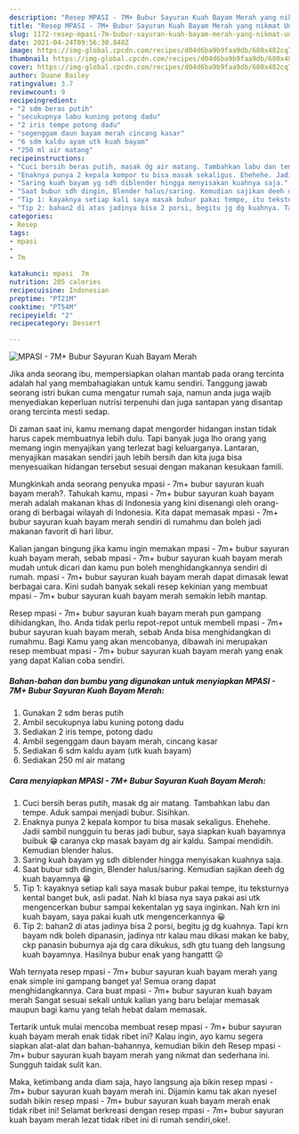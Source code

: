 ```yaml
---
description: "Resep MPASI - 7M+ Bubur Sayuran Kuah Bayam Merah yang nikmat Untuk Jualan"
title: "Resep MPASI - 7M+ Bubur Sayuran Kuah Bayam Merah yang nikmat Untuk Jualan"
slug: 1172-resep-mpasi-7m-bubur-sayuran-kuah-bayam-merah-yang-nikmat-untuk-jualan
date: 2021-04-24T09:56:30.848Z
image: https://img-global.cpcdn.com/recipes/d04d6ba9b9faa9db/680x482cq70/mpasi-7m-bubur-sayuran-kuah-bayam-merah-foto-resep-utama.jpg
thumbnail: https://img-global.cpcdn.com/recipes/d04d6ba9b9faa9db/680x482cq70/mpasi-7m-bubur-sayuran-kuah-bayam-merah-foto-resep-utama.jpg
cover: https://img-global.cpcdn.com/recipes/d04d6ba9b9faa9db/680x482cq70/mpasi-7m-bubur-sayuran-kuah-bayam-merah-foto-resep-utama.jpg
author: Duane Bailey
ratingvalue: 3.7
reviewcount: 9
recipeingredient:
- "2 sdm beras putih"
- "secukupnya labu kuning potong dadu"
- "2 iris tempe potong dadu"
- "segenggam daun bayam merah cincang kasar"
- "6 sdm kaldu ayam utk kuah bayam"
- "250 ml air matang"
recipeinstructions:
- "Cuci bersih beras putih, masak dg air matang. Tambahkan labu dan tempe. Aduk sampai menjadi bubur. Sisihkan."
- "Enaknya punya 2 kepala kompor tu bisa masak sekaligus. Ehehehe. Jadii sambil nungguin tu beras jadi bubur, saya siapkan kuah bayamnya buibuk 😁 caranya ckp masak bayam dg air kaldu. Sampai mendidih. Kemudian blender halus."
- "Saring kuah bayam yg sdh diblender hingga menyisakan kuahnya saja."
- "Saat bubur sdh dingin, Blender halus/saring. Kemudian sajikan deeh dg kuah bayamnya 😁"
- "Tip 1: kayaknya setiap kali saya masak bubur pakai tempe, itu teksturnya kental banget buk, asli padat. Nah kl biasa nya saya pakai asi utk mengencerkan bubur sampai kekentalan yg saya inginkan. Nah krn ini kuah bayam, saya pakai kuah utk mengencerkannya 😀"
- "Tip 2: bahan2 di atas jadinya bisa 2 porsi, begitu jg dg kuahnya. Tapi krn bayam ndk boleh dipanasin, jadinya ntr kalau mau dikasi makan ke baby, ckp panasin buburnya aja dg cara dikukus, sdh gtu tuang deh langsung kuah bayamnya. Hasilnya bubur enak yang hangattt 😜"
categories:
- Resep
tags:
- mpasi
- 
- 7m

katakunci: mpasi  7m 
nutrition: 205 calories
recipecuisine: Indonesian
preptime: "PT21M"
cooktime: "PT54M"
recipeyield: "2"
recipecategory: Dessert

---
```



![MPASI - 7M+ Bubur Sayuran Kuah Bayam Merah](https://img-global.cpcdn.com/recipes/d04d6ba9b9faa9db/680x482cq70/mpasi-7m-bubur-sayuran-kuah-bayam-merah-foto-resep-utama.jpg)

Jika anda seorang ibu, mempersiapkan olahan mantab pada orang tercinta adalah hal yang membahagiakan untuk kamu sendiri. Tanggung jawab seorang istri bukan cuma mengatur rumah saja, namun anda juga wajib menyediakan keperluan nutrisi terpenuhi dan juga santapan yang disantap orang tercinta mesti sedap.

Di zaman  saat ini, kamu memang dapat mengorder hidangan instan tidak harus capek membuatnya lebih dulu. Tapi banyak juga lho orang yang memang ingin menyajikan yang terlezat bagi keluarganya. Lantaran, menyajikan masakan sendiri jauh lebih bersih dan kita juga bisa menyesuaikan hidangan tersebut sesuai dengan makanan kesukaan famili. 



Mungkinkah anda seorang penyuka mpasi - 7m+ bubur sayuran kuah bayam merah?. Tahukah kamu, mpasi - 7m+ bubur sayuran kuah bayam merah adalah makanan khas di Indonesia yang kini disenangi oleh orang-orang di berbagai wilayah di Indonesia. Kita dapat memasak mpasi - 7m+ bubur sayuran kuah bayam merah sendiri di rumahmu dan boleh jadi makanan favorit di hari libur.

Kalian jangan bingung jika kamu ingin memakan mpasi - 7m+ bubur sayuran kuah bayam merah, sebab mpasi - 7m+ bubur sayuran kuah bayam merah mudah untuk dicari dan kamu pun boleh menghidangkannya sendiri di rumah. mpasi - 7m+ bubur sayuran kuah bayam merah dapat dimasak lewat berbagai cara. Kini sudah banyak sekali resep kekinian yang membuat mpasi - 7m+ bubur sayuran kuah bayam merah semakin lebih mantap.

Resep mpasi - 7m+ bubur sayuran kuah bayam merah pun gampang dihidangkan, lho. Anda tidak perlu repot-repot untuk membeli mpasi - 7m+ bubur sayuran kuah bayam merah, sebab Anda bisa menghidangkan di rumahmu. Bagi Kamu yang akan mencobanya, dibawah ini merupakan resep membuat mpasi - 7m+ bubur sayuran kuah bayam merah yang enak yang dapat Kalian coba sendiri.

<!--inarticleads1-->

##### Bahan-bahan dan bumbu yang digunakan untuk menyiapkan MPASI - 7M+ Bubur Sayuran Kuah Bayam Merah:

1. Gunakan 2 sdm beras putih
1. Ambil secukupnya labu kuning potong dadu
1. Sediakan 2 iris tempe, potong dadu
1. Ambil segenggam daun bayam merah, cincang kasar
1. Sediakan 6 sdm kaldu ayam (utk kuah bayam)
1. Sediakan 250 ml air matang




<!--inarticleads2-->

##### Cara menyiapkan MPASI - 7M+ Bubur Sayuran Kuah Bayam Merah:

1. Cuci bersih beras putih, masak dg air matang. Tambahkan labu dan tempe. Aduk sampai menjadi bubur. Sisihkan.
1. Enaknya punya 2 kepala kompor tu bisa masak sekaligus. Ehehehe. Jadii sambil nungguin tu beras jadi bubur, saya siapkan kuah bayamnya buibuk 😁 caranya ckp masak bayam dg air kaldu. Sampai mendidih. Kemudian blender halus.
1. Saring kuah bayam yg sdh diblender hingga menyisakan kuahnya saja.
1. Saat bubur sdh dingin, Blender halus/saring. Kemudian sajikan deeh dg kuah bayamnya 😁
1. Tip 1: kayaknya setiap kali saya masak bubur pakai tempe, itu teksturnya kental banget buk, asli padat. Nah kl biasa nya saya pakai asi utk mengencerkan bubur sampai kekentalan yg saya inginkan. Nah krn ini kuah bayam, saya pakai kuah utk mengencerkannya 😀
1. Tip 2: bahan2 di atas jadinya bisa 2 porsi, begitu jg dg kuahnya. Tapi krn bayam ndk boleh dipanasin, jadinya ntr kalau mau dikasi makan ke baby, ckp panasin buburnya aja dg cara dikukus, sdh gtu tuang deh langsung kuah bayamnya. Hasilnya bubur enak yang hangattt 😜




Wah ternyata resep mpasi - 7m+ bubur sayuran kuah bayam merah yang enak simple ini gampang banget ya! Semua orang dapat menghidangkannya. Cara buat mpasi - 7m+ bubur sayuran kuah bayam merah Sangat sesuai sekali untuk kalian yang baru belajar memasak maupun bagi kamu yang telah hebat dalam memasak.

Tertarik untuk mulai mencoba membuat resep mpasi - 7m+ bubur sayuran kuah bayam merah enak tidak ribet ini? Kalau ingin, ayo kamu segera siapkan alat-alat dan bahan-bahannya, kemudian bikin deh Resep mpasi - 7m+ bubur sayuran kuah bayam merah yang nikmat dan sederhana ini. Sungguh taidak sulit kan. 

Maka, ketimbang anda diam saja, hayo langsung aja bikin resep mpasi - 7m+ bubur sayuran kuah bayam merah ini. Dijamin kamu tak akan nyesel sudah bikin resep mpasi - 7m+ bubur sayuran kuah bayam merah enak tidak ribet ini! Selamat berkreasi dengan resep mpasi - 7m+ bubur sayuran kuah bayam merah lezat tidak ribet ini di rumah sendiri,oke!.


